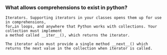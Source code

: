 ### What allows comprehensions to exist in python?
    Iterators. Supporting iterators in your classes opens them up for use in comprehensions,
    for…in loops, and anywhere that Python works with collections. Your collection must implement
    a method called __iter__(), which returns the iterator. 

    The iterator also must provide a single method __next__() which returns the next value in the collection when iterator is called.
    
